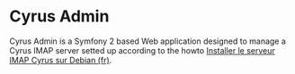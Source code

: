 Cyrus Admin
===========

Cyrus Admin is a Symfony 2 based Web application designed to manage a Cyrus IMAP server setted up according to the howto [Installer le serveur IMAP Cyrus sur Debian (fr)](http://howto.biapy.com/fr/debian-gnu-linux/serveurs/e-mails/installer-le-serveur-imap-cyrus-sur-debian).

